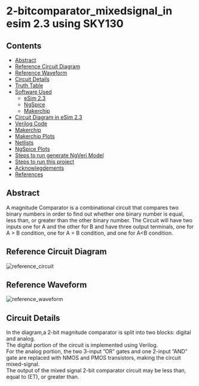 # 2-bitcomparator_mixedsignal_in esim 2.3 using SKY130
## Contents
- [Abstract](#abstract)
- [Reference Circuit Diagram](#reference-circuit-diagram)
- [Reference Waveform](#reference-waveform)
- [Circuit Details](#circuit-details)
- [Truth Table](#truth-table)
- [Software Used](#software-used)
  * [eSim 2.3](#esim-2.3)
  * [NgSpice](#ngspice)
  * [Makerchip](#makerchip)
- [Circuit Diagram in eSim 2.3](#circuit-diagram-in-esim-2.3)
- [Verilog Code](#verilog-code)
- [Makerchip](#makerchip-1)
- [Makerchip Plots](#makerchip-plots)
- [Netlists](#netlists)
- [NgSpice Plots](#ngspice-plots)
- [Steps to run generate NgVeri Model](#steps-to-run-generate-ngveri-model)
- [Steps to run this project](#steps-to-run-this-project)
- [Acknowlegdements](#acknowlegdements)
- [References](#references)


## Abstract
A magnitude Comparator is a combinational
circuit that compares two binary numbers in order to find
out whether one binary number is equal, less than, or
greater than the other binary number. The Circuit will have two inputs one for A and the other for B and have three output terminals, 
one for A > B condition,
one for A = B condition, and one for A<B condition.
## Reference Circuit Diagram
![reference_circuit](https://user-images.githubusercontent.com/100477948/194505561-c4265b6b-5e34-4aec-8672-9befbf0f42d1.jpg)
## Reference Waveform
![reference_waveform](https://user-images.githubusercontent.com/100477948/194507282-2c0d8732-bdb2-41a6-bb75-87162cc90901.png)
## Circuit Details
In the diagram,a 2-bit magnitude comparator is split into two blocks: digital and analog.
</br>
The digital portion of the circuit is implemented using Verilog.
</br>
For the analog portion, the two 3-input ”OR” gates and one 2-input ”AND” gate are replaced with NMOS and
PMOS transistors, making the circuit mixed-signal.
</br>
The output of the mixed signal 2-bit comparator
circuit may be less than, equal to (ET), or greater than.                  
